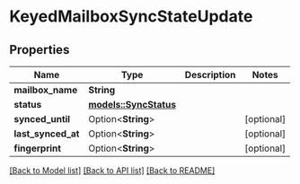 # KeyedMailboxSyncStateUpdate

## Properties

Name | Type | Description | Notes
------------ | ------------- | ------------- | -------------
**mailbox_name** | **String** |  | 
**status** | [**models::SyncStatus**](SyncStatus.md) |  | 
**synced_until** | Option<**String**> |  | [optional]
**last_synced_at** | Option<**String**> |  | [optional]
**fingerprint** | Option<**String**> |  | [optional]

[[Back to Model list]](../README.md#documentation-for-models) [[Back to API list]](../README.md#documentation-for-api-endpoints) [[Back to README]](../README.md)


